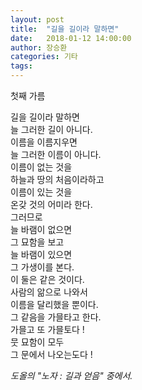 ```yaml
---
layout: post
title:  "길을 길이라 말하면"
date:   2018-01-12 14:00:00
author: 장승환
categories: 기타
tags: 
---
```


첫째 가름

길을 길이라 말하면  
늘 그러한 길이 아니다.  
이름을 이름지우면  
늘 그러한 이름이 아니다.  
이름이 없는 것을  
하늘과 땅의 처음이라하고  
이름이 있는 것을  
온갖 것의 어미라 한다.  
그러므로  
늘 바램이 없으면  
그 묘함을 보고  
늘 바램이 있으면  
그 가생이를 본다.  
이 둘은 같은 것이다.  
사람의 앎으로 나와서  
이름을 달리했을 뿐이다.  
그 같음을 가믈타고 한다.  
가믈고 또 가믈토다 !  
뭇 묘함이 모두  
그 문에서 나오는도다 !  

*도올의 "노자 : 길과 얻음" 중에서.*


